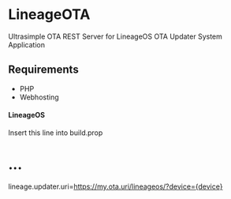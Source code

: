 # LineageOTA
Ultrasimple OTA REST Server for LineageOS OTA Updater System Application

## Requirements
- PHP
- Webhosting

#### LineageOS
Insert this line into build.prop
# ...
lineage.updater.uri=https://my.ota.uri/lineageos/?device={device}
